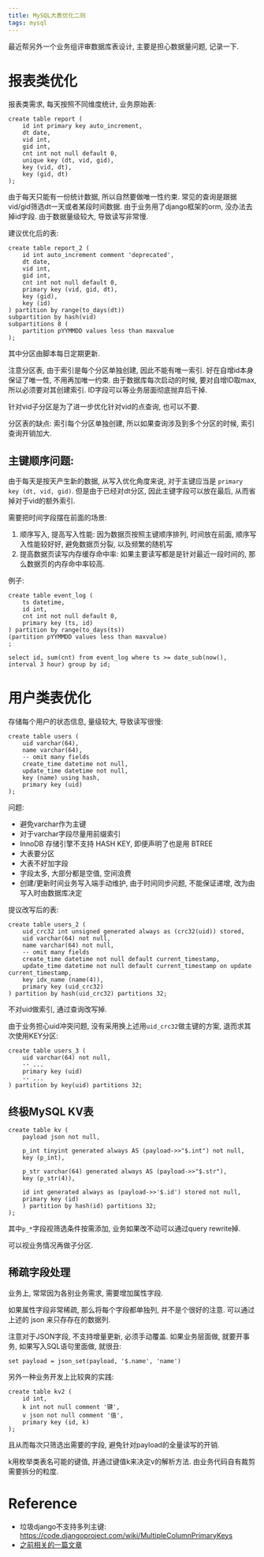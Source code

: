```yaml
---
title: MySQL大表优化二则
tags: mysql
---
```


最近帮另外一个业务组评审数据库表设计, 主要是担心数据量问题, 记录一下.

# 报表类优化

报表类需求, 每天按照不同维度统计, 业务原始表:

    create table report (
        id int primary key auto_increment,
        dt date,
        vid int,
        gid int,
        cnt int not null default 0,
        unique key (dt, vid, gid),
        key (vid, dt),
        key (gid, dt)
    );

由于每天只能有一份统计数据, 所以自然要做唯一性约束.
常见的查询是跟据vid/gid筛选dt一天或者某段时间数据. 
由于业务用了django框架的orm, 没办法去掉id字段.
由于数据量级较大, 导致读写非常慢.

建议优化后的表:

    create table report_2 (
        id int auto_increment comment 'deprecated',
        dt date,
        vid int,
        gid int,
        cnt int not null default 0,
        primary key (vid, gid, dt),
        key (gid),
        key (id)
    ) partition by range(to_days(dt))
    subpartition by hash(vid)
    subpartitions 8 (
        partition pYYMMDD values less than maxvalue
    );
    
其中分区由脚本每日定期更新.

注意分区表, 由于索引是每个分区单独创建, 因此不能有唯一索引. 好在自增id本身保证了唯一性, 不用再加唯一约束. 
由于数据库每次启动的时候, 要对自增ID取max, 所以必须要对其创建索引. ID字段可以等业务层面彻底抛弃后干掉.

针对vid子分区是为了进一步优化针对vid的点查询, 也可以不要.

分区表的缺点: 索引每个分区单独创建, 所以如果查询涉及到多个分区的时候, 索引查询开销加大.

## 主键顺序问题: 

由于每天是按天产生新的数据, 从写入优化角度来说, 对于主键应当是 `primary key (dt, vid, gid)`. 
但是由于已经对dt分区, 因此主键字段可以放在最后, 从而省掉对于vid的额外索引.
    
需要把时间字段摆在前面的场景:

1. 顺序写入, 提高写入性能: 因为数据页按照主键顺序排列, 时间放在前面, 顺序写入性能较好好, 避免数据页分裂, 以及频繁的随机写
2. 提高数据页读写内存缓存命中率: 如果主要读写都是是针对最近一段时间的, 那么数据页的内存命中率较高.

例子:

    create table event_log (
        ts datetime,
        id int,
        cnt int not null default 0,
        primary key (ts, id)
    ) partition by range(to_days(ts)) 
    (partition pYYMMDD values less than maxvalue)
    ;

    select id, sum(cnt) from event_log where ts >= date_sub(now(), interval 3 hour) group by id;

# 用户类表优化

存储每个用户的状态信息, 量级较大, 导致读写很慢:

    create table users (
        uid varchar(64),
        name varchar(64),
        -- omit many fields
        create_time datetime not null,
        update_time datetime not null,
        key (name) using hash,
        primary key (uid)
    );

问题:

- 避免varchar作为主键
- 对于varchar字段尽量用前缀索引
- InnoDB 存储引擎不支持 HASH KEY, 即便声明了也是用 BTREE
- 大表要分区
- 大表不好加字段
- 字段太多, 大部分都是空值, 空间浪费
- 创建/更新时间业务写入端手动维护, 由于时间同步问题, 不能保证递增, 改为由写入时由数据库决定


提议改写后的表:

    create table users_2 (
        uid_crc32 int unsigned generated always as (crc32(uid)) stored,
        uid varchar(64) not null,
        name varchar(64) not null,
        -- omit many fields
        create_time datetime not null default current_timestamp,
        update_time datetime not null default current_timestamp on update current_timestamp,
        key idx_name (name(4)),
        primary key (uid_crc32)
    ) partition by hash(uid_crc32) partitions 32;

不对uid做索引, 通过查询改写掉.

由于业务担心uid冲突问题, 没有采用换上述用`uid_crc32`做主键的方案, 退而求其次使用KEY分区:


    create table users_3 (
        uid varchar(64) not null,
        -- ...
        primary key (uid)
        -- ...
    ) partition by key(uid) partitions 32;
       

## 终极MySQL KV表

    create table kv (
        payload json not null,
    
        p_int tinyint generated always AS (payload->>"$.int") not null,
        key (p_int),
    
        p_str varchar(64) generated always AS (payload->>"$.str"),
        key (p_str(4)),
    
        id int generated always as (payload->>'$.id') stored not null,
        primary key (id)
        ) partition by hash(id) partitions 32;
    );

其中`p_*`字段视筛选条件按需添加, 业务如果改不动可以通过query rewrite掉.

可以视业务情况再做子分区.

## 稀疏字段处理

业务上, 常常因为各别业务需求, 需要增加属性字段.

如果属性字段非常稀疏, 那么将每个字段都单独列, 并不是个很好的注意. 可以通过上述的 json 来只存存在的数据列. 

注意对于JSON字段, 不支持增量更新, 必须手动覆盖. 如果业务层面做, 就要开事务, 如果写入SQL语句里面做, 就很丑:

    set payload = json_set(payload, '$.name', 'name')

另外一种业务开发上比较爽的实践:

    create table kv2 (
        id int,
        k int not null comment '键',
        v json not null comment '值',
        primary key (id, k)
    );

且从而每次只筛选出需要的字段, 避免针对payload的全量读写的开销.

k用枚举类表名可能的键值, 并通过键值k来决定v的解析方法. 由业务代码自有裁剪需要拆分的粒度.


# Reference

- 垃圾django不支持多列主键: <https://code.djangoproject.com/wiki/MultipleColumnPrimaryKeys>
- [之前相关的一篇文章](http://www.csyangchen.com/mysql-57-json-virtual-column-index.html) 

<!--- TODO relative link --->